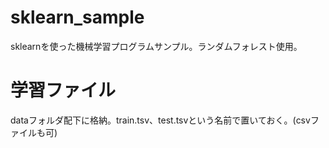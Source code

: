 # sklearn_sample
sklearnを使った機械学習プログラムサンプル。ランダムフォレスト使用。

# 学習ファイル
dataフォルダ配下に格納。train.tsv、test.tsvという名前で置いておく。(csvファイルも可)